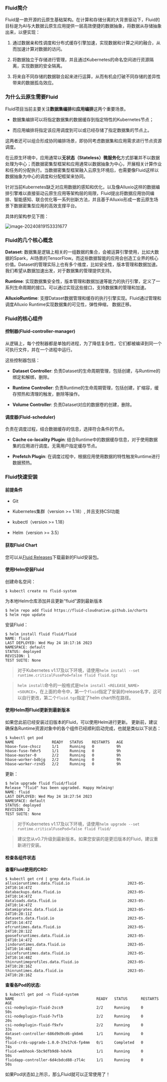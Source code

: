 ### Fluid简介



Fluid是一款开源的云原生基础架构。在计算和存储分离的大背景驱动下，Fluid的目标是为AI与大数据云原生应用提供一层高效便捷的数据抽象，将数据从存储抽象出来，以便实现：

1.  通过数据亲和性调度和分布式缓存引擎加速，实现数据和计算之间的融合，从而加速计算对数据的访问。

2.  将数据独立于存储进行管理，并且通过Kubernetes的命名空间进行资源隔离，实现数据的安全隔离。

3.  将来自不同存储的数据联合起来进行运算，从而有机会打破不同存储的差异性带来的数据孤岛效应。

### 为什么云原生需要Fluid

Fluid项目当前主要关注**数据集编排**和**应用编排**这两个重要场景。

*   数据集编排可以将指定数据集的数据缓存到指定特性的Kubernetes节点；

*   而应用编排将指定该应用调度到可以或已经存储了指定数据集的节点上。

这两者还可以组合形成协同编排场景，即协同考虑数据集和应用需求进行节点资源调度。



在云原生环境中，应用通常以**无状态（Stateless）微服务化**方式部署并不以数据处理为中心；而数据密集型框架和应用通常以数据抽象为中心，开展相关计算作业和任务的分配执行。当数据密集型框架融入云原生环境后，也需要像Fluid这样以数据抽象为中心的调度和分配框架来协同。



针对当前Kubernetes缺乏对应用数据的感知和优化，以及像Alluxio这样的数据编排引擎难以直接驱动云原生应用等架构层的局限，Fluid提出将数据应用协同编排、智能感知、联合优化等一系列创新方法，并且基于Alluxio形成一套云原生场景下数据密集型应用的高效支撑平台。

具体的架构参见下图：

![image-20240819153331677](introduce.assets/193a5100-3cc9-11ef-8b02-5f0268433af1.jpeg)





### Fluid的几个核心概念

**Dataset**: 数据集是逻辑上相关的一组数据的集合，会被运算引擎使用，比如大数据的Spark，AI场景的TensorFlow。而这些数据智能的应用会创造工业界的核心价值。Dataset的管理实际上也有多个维度，比如安全性，版本管理和数据加速。我们希望从数据加速出发，对于数据集的管理提供支持。



**Runtime**: 实现数据集安全性，版本管理和数据加速等能力的执行引擎，定义了一系列生命周期的接口。可以通过实现这些接口，支持数据集的管理和加速。



**AlluxioRuntime**: 支撑Dataset数据管理和缓存的执行引擎实现。Fluid通过管理和调度Alluxio Runtime实现数据集的可见性，弹性伸缩， 数据迁移。



### Fluid的核心组件

#### 控制器(Fluid-controller-manager)

从逻辑上，每个控制器都是单独的进程，为了降低复杂性，它们都被编译到同一个可执行文件，并在一个进程中运行。

这些控制器包括：

*   **Dataset Controller**: 负责Dataset的生命周期管理，包括创建，与Runtime的绑定和解绑，删除。

*   **Runtime Controller**: 负责Runtime的生命周期管理，包括创建，扩缩容，缓存预热和清理的触发，删除等操作。

*   **Volume Controller**: 负责Dataset对应的数据卷的创建，删除。

#### 调度器(Fluid-scheduler)

负责在调度过程，结合数据缓存的信息，选择符合条件的节点。

*   **Cache co-locality Plugin**: 结合Runtime中的数据缓存信息，对于使用数据集的应用进行调度。无需用户指定缓存节点。

*   **Prefetch Plugin**: 在调度过程中，根据应用使用数据的特性触发Runtime进行数据预热。



### Fluid快速安装

#### 前提条件

*   Git

*   Kubernetes集群（version >\= 1.18）, 并且支持CSI功能

*   kubectl（version >\= 1.18）

*   Helm（version >\= 3.5）



#### 获取Fluid Chart

您可以从[Fluid Releases](https://github.com/fluid-cloudnative/fluid/releases)下载最新的Fluid安装包。

#### 使用Helm安装Fluid

创建命名空间：

    $ kubectl create ns fluid-system

为本地Helm仓库添加并且更新“fluid”源到最新版本

    $ helm repo add fluid https://fluid-cloudnative.github.io/charts
    $ helm repo update

安装Fluid：

    $ helm install fluid fluid/fluid
    NAME: fluid
    LAST DEPLOYED: Wed May 24 18:17:16 2023
    NAMESPACE: default
    STATUS: deployed
    REVISION: 1
    TEST SUITE: None

> 对于Kubernetes v1.17及以下环境，请使用`helm install --set runtime.criticalFusePod=false fluid fluid.tgz`

> `helm install`命令的一般格式是`helm install <RELEASE_NAME> <SOURCE>`，在上面的命令中，第一个`fluid`指定了安装的release名字，这可以自行更改，第二个`fluid.tgz`指定了helm chart所在路径。

#### 使用Helm将Fluid更新到最新版本

如果您此前已经安装过旧版本的Fluid，可以使用Helm进行更新。 更新前，建议确保各Runtime资源对象中的各个组件已经顺利启动完成，也就是类似以下状态：

    $ kubectl get pod
    NAME                 READY   STATUS    RESTARTS   AGE
    hbase-fuse-chscz     1/1     Running   0          9h
    hbase-fuse-fmhr5     1/1     Running   0          9h
    hbase-master-0       2/2     Running   0          9h
    hbase-worker-bdbjg   2/2     Running   0          9h
    hbase-worker-rznd5   2/2     Running   0          9h

更新：

    $ helm upgrade fluid fluid/fluid
    Release "fluid" has been upgraded. Happy Helming!
    NAME: fluid
    LAST DEPLOYED: Wed May 24 18:27:54 2023
    NAMESPACE: default
    STATUS: deployed
    REVISION: 2
    TEST SUITE: None

> 对于Kubernetes v1.17及以下环境，请使用`helm upgrade --set runtime.criticalFusePod=false fluid fluid/`

> 建议您从v0.7升级到最新版本。如果您安装的是更旧版本的Fluid，建议重新进行安装。

#### 检查各组件状态

**查看Fluid使用的CRD:**

    $ kubectl get crd | grep data.fluid.io
    alluxioruntimes.data.fluid.io                          2023-05-24T10:14:47Z
    databackups.data.fluid.io                              2023-05-24T10:14:47Z
    dataloads.data.fluid.io                                2023-05-24T10:14:47Z
    datamigrates.data.fluid.io                             2023-05-24T10:28:11Z
    datasets.data.fluid.io                                 2023-05-24T10:14:47Z
    efcruntimes.data.fluid.io                              2023-05-24T10:28:12Z
    goosefsruntimes.data.fluid.io                          2023-05-24T10:14:47Z
    jindoruntimes.data.fluid.io                            2023-05-24T10:14:48Z
    juicefsruntimes.data.fluid.io                          2023-05-24T10:14:48Z
    thinruntimeprofiles.data.fluid.io                      2023-05-24T10:28:16Z
    thinruntimes.data.fluid.io                             2023-05-24T10:28:16Z

**查看各Pod的状态:**

    $ kubectl get pod -n fluid-system
    NAME                                     READY   STATUS      RESTARTS   AGE
    csi-nodeplugin-fluid-2scs9               2/2     Running     0          50s
    csi-nodeplugin-fluid-7vflb               2/2     Running     0          20s
    csi-nodeplugin-fluid-f9xfv               2/2     Running     0          33s
    dataset-controller-686d9d9cd6-gk6m6      1/1     Running     0          50s
    fluid-crds-upgrade-1.0.0-37e17c6-fp4mm   0/1     Completed   0          74s
    fluid-webhook-5bc9dfb9d8-hdvhk           1/1     Running     0          50s
    fluidapp-controller-6d4cbdcd88-z7l4c     1/1     Running     0          50s

如果Pod状态如上所示，那么Fluid就可以正常使用了！